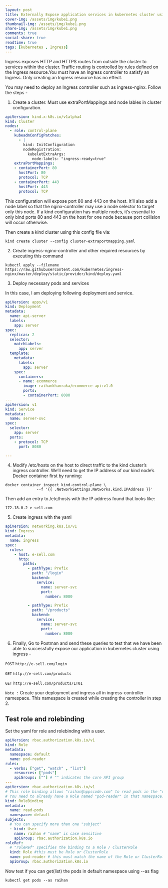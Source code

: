 ```yaml
---
layout: post
title: Externally Expose application services in kubernetes cluster using ingress
cover-img: /assets/img/kube1.png
thumbnail-img: /assets/img/kube1.png
share-img: /assets/img/kube1.png
comments: true
social-share: true
readtime: true
tags: [kubernetes , Ingress]
---
```

<!-- Google Tag Manager (noscript) -->
<noscript><iframe src="https://www.googletagmanager.com/ns.html?id=GTM-KZRMQJ3"
height="0" width="0" style="display:none;visibility:hidden"></iframe></noscript>
<!-- End Google Tag Manager (noscript) -->

Ingress exposes HTTP and HTTPS routes from outside the cluster to services within the cluster. Traffic routing is controlled by rules defined on the Ingress resource.You must have an Ingress controller to satisfy an Ingress. Only creating an Ingress resource has no effect.

You may need to deploy an Ingress controller such as ingress-nginx. Follow the steps - 

1. Create a cluster. Must use extraPortMappings and node lables in cluster configuration.

```yaml
apiVersion: kind.x-k8s.io/v1alpha4
kind: Cluster
nodes:
  - role: control-plane
    kubeadmConfigPatches:
      - |
        kind: InitConfiguration
        nodeRegistration:
          kubeletExtraArgs:
            node-labels: "ingress-ready=true"
    extraPortMappings:
    - containerPort: 80
      hostPort: 80
      protocol: TCP
    - containerPort: 443
      hostPort: 443
      protocol: TCP
```

This configuration will expose port 80 and 443 on the host. It’ll also add a node label so that the nginx-controller may use a node selector to target only this node. If a kind configuration has multiple nodes, it’s essential to only bind ports 80 and 443 on the host for one node because port collision will occur otherwise.

Then create a kind cluster using this config file via:

`kind create cluster --config cluster-extraportmapping.yaml`

2. Create ingress-nginx-controller and other required resources by executing this command

  `kubectl apply --filename https://raw.githubusercontent.com/kubernetes/ingress-nginx/master/deploy/static/provider/kind/deploy.yaml`
  
3. Deploy necessary pods and services

In this case, I am deploying following deployment and service.

```yaml
apiVersion: apps/v1
kind: Deployment
metadata:
  name: api-server
  labels:
    app: server
spec:
  replicas: 2
  selector:
    matchLabels:
      app: server
  template:
    metadata:
      labels:
        app: server
    spec:
      containers:
      - name: ecommerce
        image: raihankhanraka/ecommerce-api:v1.0
        ports:
        - containerPort: 8080
---
apiVersion: v1
kind: Service
metadata:
  name: server-svc
spec:
  selector:
    app: server
  ports:
    - protocol: TCP
      port: 8080

---

```

4. Modify /etc/hosts on the host to direct traffic to the kind cluster’s ingress controller. We’ll need to get the IP address of our kind node’s Docker container first by running:

```azure
docker container inspect kind-control-plane \
              --f '{{ .NetworkSettings.Networks.kind.IPAddress }}'
```

Then add an entry to /etc/hosts with the IP address found that looks like:

`172.18.0.2 e-sell.com`

5. Create ingress with the yaml

```yaml
apiVersion: networking.k8s.io/v1
kind: Ingress
metadata:
  name: ingress
spec:
  rules:
    - host: e-sell.com
      http:
        paths:
          - pathType: Prefix
            path: "/login"
            backend:
              service:
                name: server-svc
                port:
                  number: 8080

          - pathType: Prefix
            path: "/products"
            backend:
              service:
                name: server-svc
                port:
                  number: 8080
```

6. Finally, Go to Postman and send these queries to test that we have been able to successfully expose our application in kubernetes cluster using ingress -

`POST` `http://e-sell.com/login`

`GET` `http://e-sell.com/products`

`GET` `http://e-sell.com/products/LT01`

`Note :` Create your deployment and ingress all in ingress-controller namespace. This namespace is created while creating the controller in step 2.

## Test role and rolebinding

Set the yaml for role and rolebinding with a user.

```yaml
apiVersion: rbac.authorization.k8s.io/v1
kind: Role
metadata:
  namespace: default
  name: pod-reader
rules:
  - verbs: ["get", "watch" , "list"]
    resources: ["pods"]
    apiGroups: [""] # "" indicates the core API group
---
apiVersion: rbac.authorization.k8s.io/v1
# This role binding allows "raihan@appscode.com" to read pods in the "default" namespace.
# You need to already have a Role named "pod-reader" in that namespace.
kind: RoleBinding
metadata:
  name: read-pods
  namespace: default
subjects:
  # You can specify more than one "subject"
  - kind: User
    name: raihan # "name" is case sensitive
    apiGroup: rbac.authorization.k8s.io
roleRef:
  # "roleRef" specifies the binding to a Role / ClusterRole
  kind: Role #this must be Role or ClusterRole
  name: pod-reader # this must match the name of the Role or ClusterRole you wish to bind to
  apiGroup: rbac.authorization.k8s.io
```

Now test if you can get(list) the pods in default namespace using --as flag

```azure
kubectl get pods --as raihan
```

